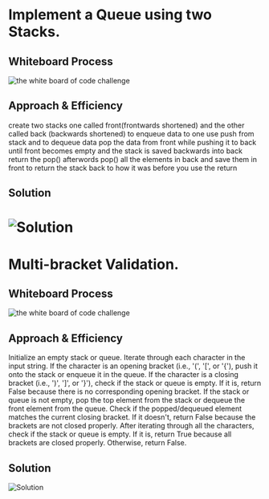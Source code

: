 # Implement a Queue using two Stacks.

## Whiteboard Process
![the white board of code challenge ](https://i.ibb.co/tm274sQ/Whiteboard-11.png)
## Approach & Efficiency
create two stacks one called front(frontwards shortened) and the other called back (backwards shortened)
to enqueue data to one use push from stack and to dequeue data pop the data from front while pushing it to back until front becomes empty and the stack is saved backwards into back return the pop() afterwords pop() all the elements in back and save them in front to return the stack back to how it was before you use the return 
## Solution
![Solution](https://i.ibb.co/VS0LFJB/psudeo-test.png)
============================================================
# Multi-bracket Validation.

## Whiteboard Process
![the white board of code challenge ](https://i.ibb.co/MNZN9y9/Whiteboard-12.png)
## Approach & Efficiency
Initialize an empty stack or queue.
Iterate through each character in the input string.
If the character is an opening bracket (i.e., '(', '[', or '{'), push it onto the stack or enqueue it in the queue.
If the character is a closing bracket (i.e., ')', ']', or '}'), check if the stack or queue is empty. If it is, return False because there is no corresponding opening bracket.
If the stack or queue is not empty, pop the top element from the stack or dequeue the front element from the queue.
Check if the popped/dequeued element matches the current closing bracket. If it doesn't, return False because the brackets are not closed properly.
After iterating through all the characters, check if the stack or queue is empty. If it is, return True because all brackets are closed properly. Otherwise, return False.
 ## Solution
![Solution](https://i.ibb.co/cQNncmD/test.png)



